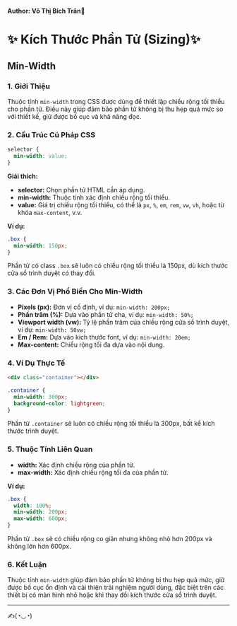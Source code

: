 **Author: Võ Thị Bích Trân🌸**

# ✨ Kích Thước Phần Tử (Sizing)✨
## Min-Width

### 1. **Giới Thiệu**  
Thuộc tính `min-width` trong CSS được dùng để thiết lập chiều rộng tối thiểu cho phần tử. Điều này giúp đảm bảo phần tử không bị thu hẹp quá mức so với thiết kế, giữ được bố cục và khả năng đọc.

### 2. **Cấu Trúc Cú Pháp CSS**

```css
selector {
  min-width: value;
}
```

**Giải thích:**  
- **selector:** Chọn phần tử HTML cần áp dụng.  
- **min-width:** Thuộc tính xác định chiều rộng tối thiểu.  
- **value:** Giá trị chiều rộng tối thiểu, có thể là `px`, `%`, `em`, `rem`, `vw`, `vh`, hoặc từ khóa `max-content`, v.v.

**Ví dụ:**

```css
.box {
  min-width: 150px;
}
```

Phần tử có class `.box` sẽ luôn có chiều rộng tối thiểu là 150px, dù kích thước cửa sổ trình duyệt có thay đổi.

### 3. **Các Đơn Vị Phổ Biến Cho Min-Width**

- **Pixels (px):** Đơn vị cố định, ví dụ: `min-width: 200px;`
- **Phần trăm (%):** Dựa vào phần tử cha, ví dụ: `min-width: 50%;`
- **Viewport width (vw):** Tỷ lệ phần trăm của chiều rộng cửa sổ trình duyệt, ví dụ: `min-width: 50vw;`
- **Em / Rem:** Dựa vào kích thước font, ví dụ: `min-width: 20em;`
- **Max-content:** Chiều rộng tối đa dựa vào nội dung.

### 4. **Ví Dụ Thực Tế**

```html
<div class="container"></div>
```

```css
.container {
  min-width: 300px;
  background-color: lightgreen;
}
```

Phần tử `.container` sẽ luôn có chiều rộng tối thiểu là 300px, bất kể kích thước trình duyệt.

### 5. **Thuộc Tính Liên Quan**

- **width:** Xác định chiều rộng của phần tử.
- **max-width:** Xác định chiều rộng tối đa của phần tử.

**Ví dụ:**

```css
.box {
  width: 100%;
  min-width: 200px;
  max-width: 600px;
}
```

Phần tử `.box` sẽ có chiều rộng co giãn nhưng không nhỏ hơn 200px và không lớn hơn 600px.

### 6. **Kết Luận**  
Thuộc tính `min-width` giúp đảm bảo phần tử không bị thu hẹp quá mức, giữ được bố cục ổn định và cải thiện trải nghiệm người dùng, đặc biệt trên các thiết bị có màn hình nhỏ hoặc khi thay đổi kích thước cửa sổ trình duyệt.

---
✍️(◔◡◔)
